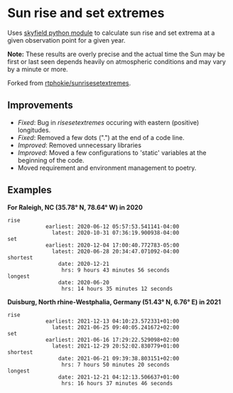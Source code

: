 # Sun rise and set extremes

Uses [skyfield python module](https://pypi.org/project/skyfield/) to calculate sun rise and set extrema at a given observation point for a given year.  

**Note:** These results are overly precise and the actual time the Sun may be first or last seen depends heavily on atmospheric conditions and may vary by a minute or more.

Forked from [rtphokie/sunrisesetextremes](https://github.com/rtphokie/sunrisesetextremes).

## Improvements
- *Fixed*: Bug in *risesetextremes* occuring with eastern (positive) longitudes.
- *Fixed*: Removed a few dots (".") at the end of a code line.
- *Improved*: Removed unnecessary libraries
- *Improved*: Moved a few configurations to 'static' variables at the beginning of the code.
- Moved requirement and environment management to poetry.

## Examples
**For Raleigh, NC (35.78° N, 78.64° W) in 2020**

```
rise
            earliest: 2020-06-12 05:57:53.541141-04:00
              latest: 2020-10-31 07:36:19.900938-04:00
set
            earliest: 2020-12-04 17:00:40.772783-05:00
              latest: 2020-06-28 20:34:47.071092-04:00
shortest
                date: 2020-12-21 
                 hrs: 9 hours 43 minutes 56 seconds
longest
                date: 2020-06-20 
                 hrs: 14 hours 35 minutes 12 seconds
```


**Duisburg, North rhine-Westphalia, Germany (51.43° N, 6.76° E) in 2021**
```
rise
            earliest: 2021-12-13 04:10:23.572331+01:00
              latest: 2021-06-25 09:40:05.241672+02:00
set
            earliest: 2021-06-16 17:29:22.529098+02:00
              latest: 2021-12-29 20:52:02.830779+01:00
shortest
                date: 2021-06-21 09:39:38.803151+02:00
                 hrs: 7 hours 50 minutes 20 seconds
longest
                date: 2021-12-21 04:12:13.506637+01:00
                 hrs: 16 hours 37 minutes 46 seconds
```
